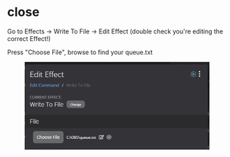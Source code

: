 # close

Go to Effects -> Write To File -> Edit Effect (double check you're editing the correct Effect!)

Press "Choose File", browse to find your queue.txt

<figure><img src="../../../../.gitbook/assets/image (6).png" alt=""><figcaption></figcaption></figure>

